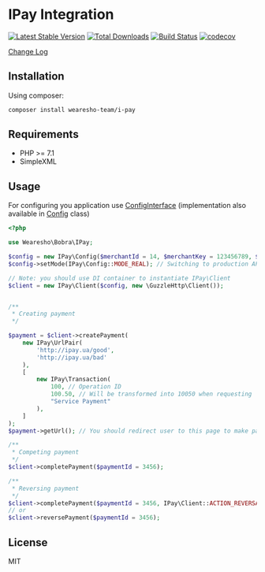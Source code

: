 # IPay Integration
[![Latest Stable Version](https://poser.pugx.org/wearesho-team/i-pay/v/stable.png)](https://packagist.org/packages/wearesho-team/i-pay)
[![Total Downloads](https://poser.pugx.org/wearesho-team/i-pay/downloads.png)](https://packagist.org/packages/wearesho-team/i-pay)
[![Build Status](https://travis-ci.org/wearesho-team/i-pay.svg?branch=master)](https://travis-ci.org/wearesho-team/i-pay)
[![codecov](https://codecov.io/gh/wearesho-team/i-pay/branch/master/graph/badge.svg)](https://codecov.io/gh/wearesho-team/i-pay)

[Change Log](./CHANGELOG.md)

## Installation
Using composer:
```bash
composer install wearesho-team/i-pay
```

## Requirements
- PHP >= 7.1
- SimpleXML

## Usage
For configuring you application use [ConfigInterface](./src/ConfigInterface.php)
(implementation also available in [Config](./src/Config.php) class)

```php
<?php

use Wearesho\Bobra\IPay;

$config = new IPay\Config($merchantId = 14, $merchantKey = 123456789, $merchantSecret = 987654321);
$config->setMode(IPay\Config::MODE_REAL); // Switching to production API (default: test)

// Note: you should use DI container to instantiate IPay\Client
$client = new IPay\Client($config, new \GuzzleHttp\Client());


/**
 * Creating payment
 */

$payment = $client->createPayment(
    new IPay\UrlPair(
        'http://ipay.ua/good',
        'http://ipay.ua/bad'
    ),
    [
        new IPay\Transaction(
            100, // Operation ID
            100.50, // Will be transformed into 10050 when requesting
            "Service Payment"
        ),
    ]
);
$payment->getUrl(); // You should redirect user to this page to make payment

/**
 * Competing payment
 */
$client->completePayment($paymentId = 3456);

/**
 * Reversing payment
 */
$client->completePayment($paymentId = 3456, IPay\Client::ACTION_REVERSAL);
// or
$client->reversePayment($paymentId = 3456);

```

## License
MIT
